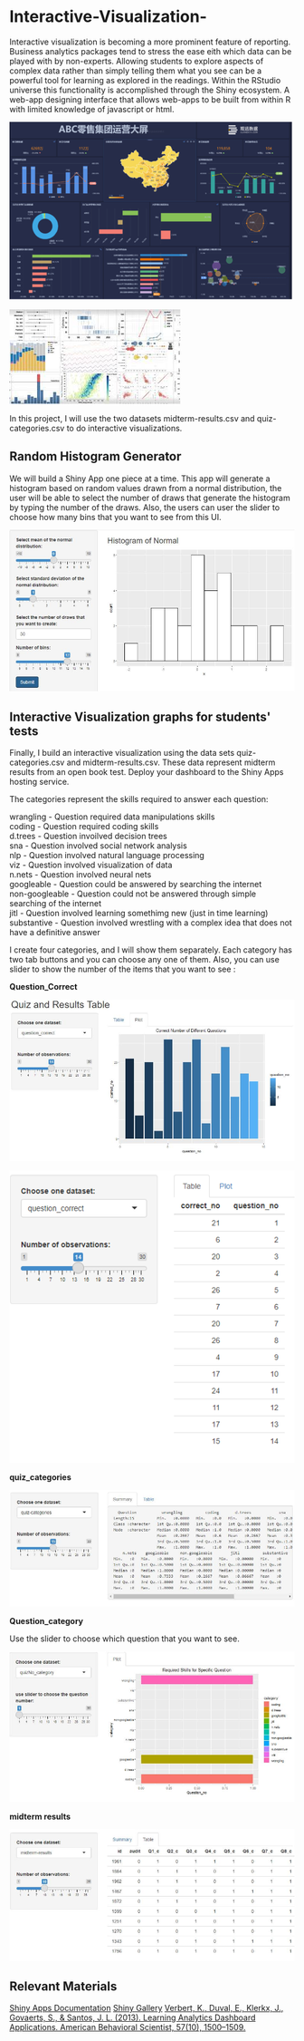 # Interactive-Visualization-
Interactive visualization is becoming a more prominent feature of reporting. Business analytics packages tend to stress the ease eith which data can be played with by non-experts. Allowing students to explore aspects of complex data rather than simply telling them what you see can be a powerful tool for learning as explored in the readings. Within the RStudio universe this functionality is accomplished through the Shiny ecosystem. A web-app designing interface that allows web-apps to be built from within R with limited knowledge of javascript or html.

![Interactive Visualization ex1](./picture.jpg)

![Interactive Visualization ex2](./picture2.jpg)

In this project, I will use the two datasets midterm-results.csv and quiz-categories.csv to do interactive visualizations.

## Random Histogram Generator
We will build a Shiny App one piece at a time. This app will generate a histogram based on random values drawn from a normal distribution, the user will be able to select the number of draws that generate the histogram by typing the number of the draws. Also, the users can user the slider to choose how many bins that you want to see from this UI.

![histogram generator](./histogram_generator1.jpg)


## Interactive Visualization graphs for students' tests

Finally, I build an interactive visualization using the data sets quiz-categories.csv and midterm-results.csv. These data represent midterm results from an open book test. Deploy your dashboard to the Shiny Apps hosting service. 

The categories represent the skills required to answer each question:

wrangling - Question required data manipulations skills  
coding - Question required coding skills  
d.trees - Question invoilved decision trees  
sna - Question involved social network analysis  
nlp - Question involved natural language processing  
viz - Question involved visualization of data  
n.nets - Question involved neural nets  
googleable - Question could be answered by searching the internet  
non-googleable - Question could not be answered through simple searching of the internet  
jitl - Question involved learning somethimg new (just in time learning)  
substantive - Question involved wrestling with a complex idea that does not have a definitive answer

I create four categories, and I will show them separately. Each category has two tab buttons and you can choose any one of them. Also, you can use slider to show the number of the items that you want to see :

**Question_Correct**

![Question_Correct](./question_correct.jpg)

![Question_Correct Table](./question_correct_table.jpg)

**quiz_categories**

![quiz_categories](./quiz_categories.jpg)


**Question_category**

Use the slider to choose which question that you want to see.

![question_category](./question_category.jpg)

**midterm results**

![midterm_results.jpg](./midterm_results.jpg)


## Relevant Materials

[Shiny Apps Documentation](https://shiny.rstudio.com/)
[Shiny Gallery](https://shiny.rstudio.com/gallery/)
[Verbert, K., Duval, E., Klerkx, J., Govaerts, S., & Santos, J. L. (2013). Learning Analytics Dashboard Applications. American Behavioral Scientist, 57(10), 1500–1509.](https://journals.sagepub.com/doi/abs/10.1177/0002764213479363)
